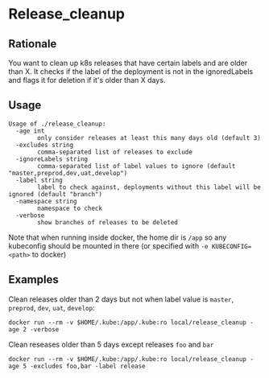 # Release_cleanup

## Rationale

You want to clean up k8s releases that have certain labels and are older than X.
It checks if the label of the deployment is not in the ignoredLabels and flags it for deletion if it's older than X days.

## Usage

```
Usage of ./release_cleanup:
  -age int
    	only consider releases at least this many days old (default 3)
  -excludes string
    	comma-separated list of releases to exclude
  -ignoreLabels string
    	comma-separated list of label values to ignore (default "master,preprod,dev,uat,develop")
  -label string
    	label to check against, deployments without this label will be ignored (default "branch")
  -namespace string
    	namespace to check
  -verbose
    	show branches of releases to be deleted
```

Note that when running inside docker, the home dir is `/app` so any kubeconfig should be mounted in there (or specified with `-e KUBECONFIG=<path>` to docker)

## Examples

Clean releases older than 2 days but not when label value is `master`, `preprod`, `dev`, `uat`, `develop`:

```docker run --rm -v $HOME/.kube:/app/.kube:ro local/release_cleanup -age 2 -verbose```

Clean reseases older than 5 days except releases `foo` and `bar`

`docker run --rm -v $HOME/.kube:/app/.kube:ro local/release_cleanup -age 5 -excludes foo,bar -label release`